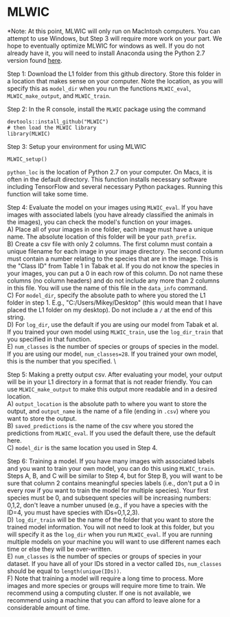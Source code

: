 # MLWIC

*Note: At this point, MLWIC will only run on MacIntosh computers. You can attempt to use Windows, but Step 3 will require more work on your part. We hope to eventually optimize MLWIC for windows as well. If you do not already have it, you will need to install Anaconda using the Python 2.7 version found [here](https://www.anaconda.com/download/#macos). 

Step 1: Download the L1 folder from this github directory. Store this folder in a location that makes sense on your computer. Note the location, as you will specify this as `model_dir` when you run the functions `MLWIC_eval`, `MLWIC_make_output`, and `MLWIC_train`.

Step 2: In the R console, install the `MLWIC` package using the command
```
devtools::install_github("MLWIC")
# then load the MLWIC library
library(MLWIC)
```

Step 3: Setup your environment for using MLWIC
```
MLWIC_setup()
```
`python_loc` is the location of Python 2.7 on your computer. On Macs, it is often in the default directory. This function installs necessary software including TensorFlow and several necessary Python packages. Running this function will take some time.

Step 4: Evaluate the model on your images using `MLWIC_eval`. If you have images with associated labels (you have already classified the animals in the images), you can check the model's function on your images. \
A) Place all of your images in one folder, each image must have a unique name. The absolute location of this folder will be your `path_prefix`. \
B) Create a csv file with only 2 columns. The first column must contain a unique filename for each image in your image directory. The second column must contain a number relating to the species that are in the image. This is the "Class ID" from Table 1 in Tabak et al. If you do not know the species in your images, you can put a 0 in each row of this column. Do not name these columns (no column headers) and do not include any more than 2 columns in this file. You will use the name of this file in the `data_info` command. \
C) For `model_dir`, specify the absolute path to where you stored the L1 folder in step 1. E.g., "C:/Users/Mikey/Desktop" (this would mean that I have placed the L1 folder on my desktop). Do not include a `/` at the end of this string.\
D) For `log_dir`, use the default if you are using our model from Tabak et al. If you trained your own model using `MLWIC_train`, use the `log_dir_train` that you specified in that function. \
E) `num_classes` is the number of species or groups of species in the model. If you are using our model, `num_classes=28`. If you trained your own model, this is the number that you specified. \


Step 5: Making a pretty output csv. After evaluating your model, your output will be in your L1 directory in a format that is not reader friendly. You can use `MLWIC_make_output` to make this output more readable and in a desired location.\
A) `output_location` is the absolute path to where you want to store the output, and `output_name` is the name of a file (ending in `.csv`) where you want to store the output. \
B) `saved_predictions` is the name of the csv where you stored the predictions from `MLWIC_eval`. If you used the default there, use the default here. \
C) `model_dir` is the same location you used in Step 4. 


Step 6: Training a model. If you have many images with associated labels and you want to train your own model, you can do this using `MLWIC_train`. Steps A, B, and C will be similar to Step 4, but for Step B, you will want to be sure that column 2 contains meaningful species labels (i.e., don't put a 0 in every row if you want to train the model for multiple species). Your first species must be 0, and subsequent species will be increasing numbers: 0,1,2, don't leave a number unused (e.g., if you have a species with the ID=4, you must have species with IDs=0,1,2,3). \
D) `log_dir_train` will be the name of the folder that you want to store the trained model information. You will not need to look at this folder, but you will specify it as the `log_dir` when you run `MLWIC_eval`. If you are running multiple models on your machine you will want to use different names each time or else they will be over-written. \
E) `num_classes` is the number of species or groups of species in your dataset. If you have all of your IDs stored in a vector called `IDs`, `num_classes` should be equal to `length(unique(IDs))`. \
F) Note that training a model will require a long time to process. More images and more species or groups will require more time to train. We recommend using a computing cluster. If one is not available, we recommend using a machine that you can afford to leave alone for a considerable amount of time. 
